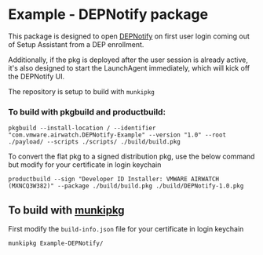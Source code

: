 # Example - DEPNotify package
This package is designed to open [DEPNotify](https://gitlab.com/Mactroll/DEPNotify) on first user login coming out of Setup Assistant from a DEP enrollment. 

Additionally, if the pkg is deployed after the user session is already active, it's also designed to start the LaunchAgent immediately, which will kick off the DEPNotify UI.


The repository is setup to build with `munkipkg`

### To build with pkgbuild and productbuild:
```
pkgbuild --install-location / --identifier "com.vmware.airwatch.DEPNotify-Example" --version "1.0" --root ./payload/ --scripts ./scripts/ ./build/build.pkg
```
To convert the flat pkg to a signed distribution pkg, use the below command but modify for your certificate in login keychain
```
productbuild --sign "Developer ID Installer: VMWARE AIRWATCH (MXNCQ3W382)" --package ./build/build.pkg ./build/DEPNotify-1.0.pkg
```


## To build with [munkipkg](https://github.com/munki/munki-pkg)
First modify the `build-info.json` file for your certificate in login keychain
```
munkipkg Example-DEPNotify/
```

